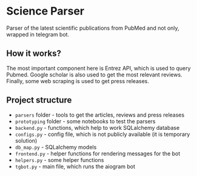 # Science Parser

Parser of the latest scientific publications from PubMed and not only, wrapped in telegram bot.

## How it works?

The most important component here is Entrez API, which is used to query Pubmed. Google scholar is also used to get the most relevant reviews. Finally, some web scraping is used to get press releases.

## Project structure

- `parsers` folder - tools to get the articles, reviews and press releases
- `prototyping` folder - some notebooks to test the parsers
- `backend.py` - functions, which help to work SQLalchemy database
- `configs.py` - config file, which is not publicly available (it is temporary solution)
- `db_map.py` - SQLalchemy models
- `frontend.py` - helper functions for rendering messages for the bot
- `helpers.py` - some helper functions
- `tgbot.py` - main file, which runs the aiogram bot
